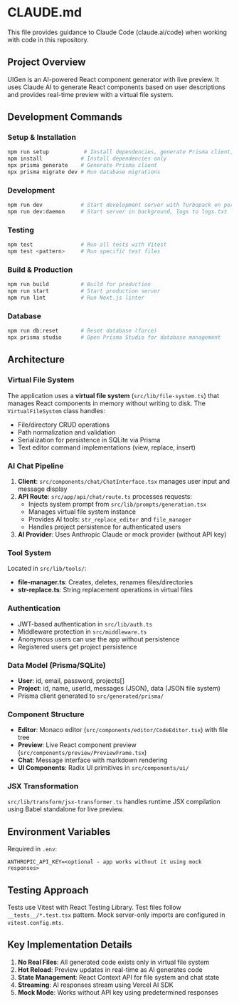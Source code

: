 # CLAUDE.md

This file provides guidance to Claude Code (claude.ai/code) when working with code in this repository.

## Project Overview

UIGen is an AI-powered React component generator with live preview. It uses Claude AI to generate React components based on user descriptions and provides real-time preview with a virtual file system.

## Development Commands

### Setup & Installation
```bash
npm run setup           # Install dependencies, generate Prisma client, run migrations
npm install            # Install dependencies only
npx prisma generate    # Generate Prisma client
npx prisma migrate dev # Run database migrations
```

### Development
```bash
npm run dev            # Start development server with Turbopack on port 3000
npm run dev:daemon     # Start server in background, logs to logs.txt
```

### Testing
```bash
npm test               # Run all tests with Vitest
npm test <pattern>     # Run specific test files
```

### Build & Production
```bash
npm run build          # Build for production
npm run start          # Start production server
npm run lint           # Run Next.js linter
```

### Database
```bash
npm run db:reset       # Reset database (force)
npx prisma studio      # Open Prisma Studio for database management
```

## Architecture

### Virtual File System
The application uses a **virtual file system** (`src/lib/file-system.ts`) that manages React components in memory without writing to disk. The `VirtualFileSystem` class handles:
- File/directory CRUD operations
- Path normalization and validation
- Serialization for persistence in SQLite via Prisma
- Text editor command implementations (view, replace, insert)

### AI Chat Pipeline
1. **Client**: `src/components/chat/ChatInterface.tsx` manages user input and message display
2. **API Route**: `src/app/api/chat/route.ts` processes requests:
   - Injects system prompt from `src/lib/prompts/generation.tsx`
   - Manages virtual file system instance
   - Provides AI tools: `str_replace_editor` and `file_manager`
   - Handles project persistence for authenticated users
3. **AI Provider**: Uses Anthropic Claude or mock provider (without API key)

### Tool System
Located in `src/lib/tools/`:
- **file-manager.ts**: Creates, deletes, renames files/directories
- **str-replace.ts**: String replacement operations in virtual files

### Authentication
- JWT-based authentication in `src/lib/auth.ts`
- Middleware protection in `src/middleware.ts`
- Anonymous users can use the app without persistence
- Registered users get project persistence

### Data Model (Prisma/SQLite)
- **User**: id, email, password, projects[]
- **Project**: id, name, userId, messages (JSON), data (JSON file system)
- Prisma client generated to `src/generated/prisma/`

### Component Structure
- **Editor**: Monaco editor (`src/components/editor/CodeEditor.tsx`) with file tree
- **Preview**: Live React component preview (`src/components/preview/PreviewFrame.tsx`)
- **Chat**: Message interface with markdown rendering
- **UI Components**: Radix UI primitives in `src/components/ui/`

### JSX Transformation
`src/lib/transform/jsx-transformer.ts` handles runtime JSX compilation using Babel standalone for live preview.

## Environment Variables

Required in `.env`:
```
ANTHROPIC_API_KEY=<optional - app works without it using mock responses>
```

## Testing Approach

Tests use Vitest with React Testing Library. Test files follow `__tests__/*.test.tsx` pattern. Mock server-only imports are configured in `vitest.config.mts`.

## Key Implementation Details

1. **No Real Files**: All generated code exists only in virtual file system
2. **Hot Reload**: Preview updates in real-time as AI generates code
3. **State Management**: React Context API for file system and chat state
4. **Streaming**: AI responses stream using Vercel AI SDK
5. **Mock Mode**: Works without API key using predetermined responses